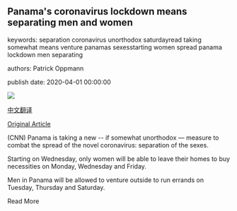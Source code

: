 ## Panama's coronavirus lockdown means separating men and women

keywords: separation coronavirus unorthodox saturdayread taking somewhat means venture panamas sexesstarting women spread panama lockdown men separating

authors: Patrick Oppmann

publish date: 2020-04-01 00:00:00

![](https://cdn.cnn.com/cnnnext/dam/assets/200401093631-panama-city-panama-0331-super-tease.jpg)

[中文翻译](Panama%27s%20coronavirus%20lockdown%20means%20separating%20men%20and%20women_zh.md)

[Original Article](https://edition.cnn.com/2020/04/01/world/panama-coronavirus-sex-intl/index.html)

(CNN) Panama is taking a new -- if somewhat unorthodox — measure to combat the spread of the novel coronavirus: separation of the sexes.

Starting on Wednesday, only women will be able to leave their homes to buy necessities on Monday, Wednesday and Friday.

Men in Panama will be allowed to venture outside to run errands on Tuesday, Thursday and Saturday.

Read More